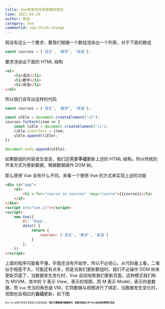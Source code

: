 ```yaml
---
title: Vue带来的开发思维的改变
time: 2021-03-29
author: 熊滔
category: Vue
commentid: vue:think-change
---
```


假设有这么一个要求，要我们根据一个数组渲染出一个列表，对于下面的数组

```javascript
const courses = ['语文', '数学', '英语'];
```

要求渲染出下面的 HTML 结构

```html
<ul>
    <li>语文</li>
    <li>数学</li>
    <li>英语</li>
</ul>
```

所以我们会写出这样的代码

```javascript
const courses = ['语文', '数学', '英语'];

const ulEle = document.createElement('ul');
courses.forEach(item => {
    const liEle = document.createElement('li');
    liEle.innerText = item;
    ulEle.append(liEle);
})

document.body.append(ulEle);
```

如果数组的内容发生改变，我们还需要**手动**更新上述的 HTML 结构。所以传统的开发方式为更新数据，根据数据操作 DOM 树。

那么使用 Vue 会有什么不同，来看一个使用 Vue 的方式来实现上述的功能

```html
<div id="app">
    <ul>
        <li v-for="course in courses" :key="course">{{course}}</li>
    </ul>
</div>
<script src="vue.js"></script>
<script>
    new Vue({
        el: '#app',
        data() {
            return {
                courses: ['语文', '数学', '英语']
            }
        },
    })
</script>
```

上面的程序可能看不懂，毕竟还没有开始学，所以不必担心。从代码量上看，二者似乎相差不大，可能还有点多，但是当我们更新数组时，我们不必操作 DOM 树来更新页面了，当数据发生变化时，Vue 自动地帮我们更新页面，这种模式我们称为 MVVM，其中的 V 表示 View，表示的视图，而 M 表示 Model，表示的是数据，而 `Vue` 充当的角色是 VM，它将数据与视图进行了绑定，当数据发生变化时，视图也会相应的**自动**更新，如下图

<ImageView src="https://cdn.jsdelivr.net/gh/LastKnightCoder/ImgHosting2/20210325225532.png" style="zoom:50%;" />

所以 Vue 给我们带来开发思维上的改变就是，**我们只需要操作数据即可，更新页面的工作 Vue 会自动的帮我们完成**

